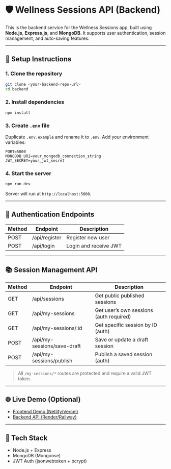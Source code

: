 # 🛡️ Wellness Sessions API (Backend)

This is the backend service for the Wellness Sessions app, built using **Node.js**, **Express.js**, and **MongoDB**. It supports user authentication, session management, and auto-saving features.

---

## 🚀 Setup Instructions

### 1. Clone the repository

```bash
git clone <your-backend-repo-url>
cd backend
```

### 2. Install dependencies

```bash
npm install
```

### 3. Create `.env` file

Duplicate `.env.example` and rename it to `.env`. Add your environment variables:

```
PORT=5000
MONGODB_URI=your_mongodb_connection_string
JWT_SECRET=your_jwt_secret
```

### 4. Start the server

```bash
npm run dev
```

Server will run at `http://localhost:5000`.

---

## 🔐 Authentication Endpoints

| Method | Endpoint      | Description           |
| ------ | ------------- | --------------------- |
| POST   | /api/register | Register new user     |
| POST   | /api/login    | Login and receive JWT |

---

## 📚 Session Management API

| Method | Endpoint                    | Description                             |
| ------ | --------------------------- | --------------------------------------- |
| GET    | /api/sessions               | Get public published sessions           |
| GET    | /api/my-sessions            | Get user’s own sessions (auth required) |
| GET    | /api/my-sessions/:id        | Get specific session by ID (auth)       |
| POST   | /api/my-sessions/save-draft | Save or update a draft session          |
| POST   | /api/my-sessions/publish    | Publish a saved session (auth)          |

> All `/my-sessions/*` routes are protected and require a valid JWT token.

---

## 🌐 Live Demo (Optional)

- [Frontend Demo (Netlify/Vercel)](https://your-frontend-link.com)
- [Backend API (Render/Railway)](https://your-backend-link.com)

---

## 🧠 Tech Stack

- Node.js + Express
- MongoDB (Mongoose)
- JWT Auth (jsonwebtoken + bcrypt)
